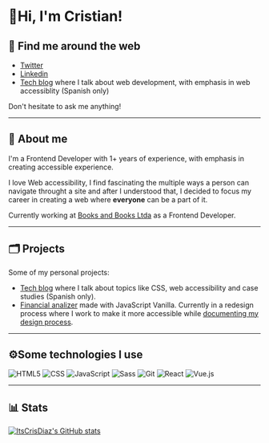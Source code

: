 # 👋Hi, I'm Cristian! 
## 📱 Find me around the web 

* [Twitter](https://twitter.com/ItsCrisDiaz)
* [Linkedin](https://www.linkedin.com/in/itscrisdiaz/)
* [Tech blog](https://www.itscrisdiaz.com) where I talk about web development, with emphasis in web accessiblity (Spanish only)

Don't hesitate to ask me anything!

---
## 🐙 About me 

I'm a Frontend Developer with 1+ years of experience, with emphasis in creating accessible experience.

I love Web accessibility, I find fascinating the multiple ways a person can navigate throught a site and after I understood that, I decided to focus my career in creating a web where **everyone** can be a part of it.

Currently working at [Books and Books Ltda](https://www.booksandbooks.com.co/) as a Frontend Developer.

---

## 🗂  Projects

Some of my personal projects:

* [Tech blog](https://www.itscrisdiaz.com/blog/) where I talk about topics like CSS, web accessibility and case studies (Spanish only).
* [Financial analizer](https://itscrisdiaz.github.io/analizador-financiero/) made with JavaScript Vanilla. Currently in a redesign process where I work to make it more accessible while [documenting my design process](https://www.itscrisdiaz.com/blog/2021-12-27-rediseno-accesible-analizador-financiero/).

---

## ⚙️Some technologies I use

![HTML5](https://img.shields.io/badge/HTML5-E34F26?style=for-the-badge&logo=html5&logoColor=white)
![CSS](https://img.shields.io/badge/CSS3-1572B6?style=for-the-badge&logo=css3&logoColor=white)
![JavaScript](https://img.shields.io/badge/JavaScript-323330?style=for-the-badge&logo=javascript&logoColor=F7DF1E)
![Sass](https://img.shields.io/badge/Sass-CC6699?style=for-the-badge&logo=sass&logoColor=white)
![Git](https://img.shields.io/badge/GIT-E44C30?style=for-the-badge&logo=git&logoColor=white)
![React](https://img.shields.io/badge/React-20232A?style=for-the-badge&logo=react&logoColor=61DAFB)
![Vue.js](https://img.shields.io/badge/Vue.js-35495E?style=for-the-badge&logo=vuedotjs&logoColor=4FC08D)

---

## 📊 Stats

[![ItsCrisDiaz's GitHub stats](https://github-readme-stats.vercel.app/api?username=ItsCrisDiaz)](https://github.com/ItsCrisDiaz/github-readme-stats)

